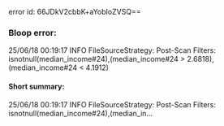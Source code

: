 error id: 66JDkV2cbbK+aYobIoZVSQ==
### Bloop error:

25/06/18 00:19:17 INFO FileSourceStrategy: Post-Scan Filters: isnotnull(median_income#24),(median_income#24 > 2.6818),(median_income#24 < 4.1912)
#### Short summary: 

25/06/18 00:19:17 INFO FileSourceStrategy: Post-Scan Filters: isnotnull(median_income#24),(median_in...